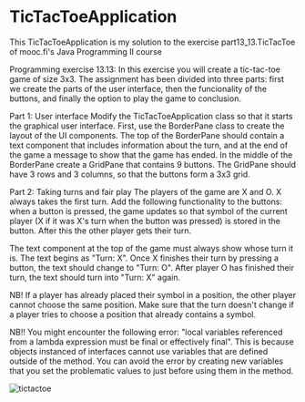 # TicTacToeApplication

This TicTacToeApplication is my solution to the exercise part13_13.TicTacToe of mooc.fi's Java Programming II course

Programming exercise 13.13:
In this exercise you will create a tic-tac-toe game of size 3x3. The assignment has been divided into three parts: first we create the parts of the user interface, then the funcionality of the buttons, and finally the option to play the game to conclusion.

Part 1: User interface
Modify the TicTacToeApplication class so that it starts the graphical user interface. First, use the BorderPane class to create the layout of the UI components. The top of the BorderPane should contain a text component that includes information about the turn, and at the end of the game a message to show that the game has ended. In the middle of the BorderPane create a GridPane that contains 9 buttons. The GridPane should have 3 rows and 3 columns, so that the buttons form a 3x3 grid.

Part 2: Taking turns and fair play
The players of the game are X and O. X always takes the first turn. Add the following functionality to the buttons: when a button is pressed, the game updates so that symbol of the current player (X if it was X's turn when the button was pressed) is stored in the button. After this the other player gets their turn.

The text component at the top of the game must always show whose turn it is. The text begins as "Turn: X". Once X finishes their turn by pressing a button, the text should change to "Turn: O". After player O has finished their turn, the text should turn into "Turn: X" again.

NB! If a player has already placed their symbol in a position, the other player cannot choose the same position. Make sure that the turn doesn't change if a player tries to choose a position that already contains a symbol.

NB!! You might encounter the following error: "local variables referenced from a lambda expression must be final or effectively final". This is because objects instanced of interfaces cannot use variables that are defined outside of the method. You can avoid the error by creating new variables that you set the problematic values to just before using them in the method.


![tictactoe](https://user-images.githubusercontent.com/77161873/157261228-fe2f577c-82b7-4a8c-96bf-cf92c1074070.gif)
